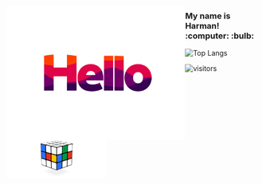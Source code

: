 <p align="left">
  <img align="left" alt="Hello" width="358.4" height="268.8" src="hello.gif"> 
  <h3> My name is Harman! :computer: :bulb: </h3>
</p>

![Top Langs](https://github-readme-stats.vercel.app/api/top-langs/?username=harman-khehara&theme=jolly&hide=Shell,Swift,Kotlin,Objective-C&langs_count=8&layout=compact)

![visitors](https://visitor-badge.glitch.me/badge?page_id=harman-khehara.visitor-badge)
<img align="center" alt="Hello" width="200" height="75" src="rubiks_cube.gif"> 
